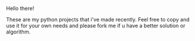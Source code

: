 Hello there!

These are my python projects that i've made recently.
Feel free to copy and use it for your own needs and please
fork me if u have a better solution or algorithm.
